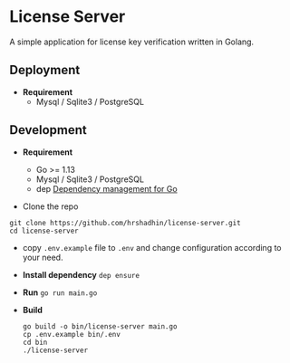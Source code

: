 # License Server
A simple application for license key verification written in Golang.

## Deployment
- **Requirement**
    - Mysql / Sqlite3 / PostgreSQL

## Development

- **Requirement**
    - Go >= 1.13
    - Mysql / Sqlite3 / PostgreSQL
    - dep [Dependency management for Go](https://golang.github.io/dep/)

- Clone the repo
```
git clone https://github.com/hrshadhin/license-server.git
cd license-server
```
- copy `.env.example` file to `.env` and change configuration according to your need.

- **Install dependency** `dep ensure`
- **Run** `go run main.go`
- **Build**
    ```
    go build -o bin/license-server main.go
    cp .env.example bin/.env
    cd bin
    ./license-server
    ```